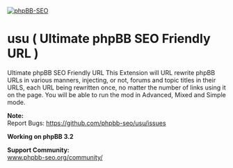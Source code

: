 [![phpBB-SEO](http://www.php-bb.ir/pic/uploads/15303852777391.jpg)](http://www.phpbb-seo.org)

# usu ( Ultimate phpBB SEO Friendly URL )
Ultimate phpBB SEO Friendly URL
This Extension will URL rewrite phpBB URLs in various manners, injecting, or not, forums and topic titles in their URLS, each URL being rewritten once, no matter the number of links using it on the page.
You will be able to run the mod in Advanced, Mixed and Simple mode.

<b>Note:</b><br />
Report Bugs: https://github.com/phpbb-seo/usu/issues <br />

<b>Working on phpBB 3.2</b>

<b>Support Community:</b>
<br /> www.phpbb-seo.org/community/
